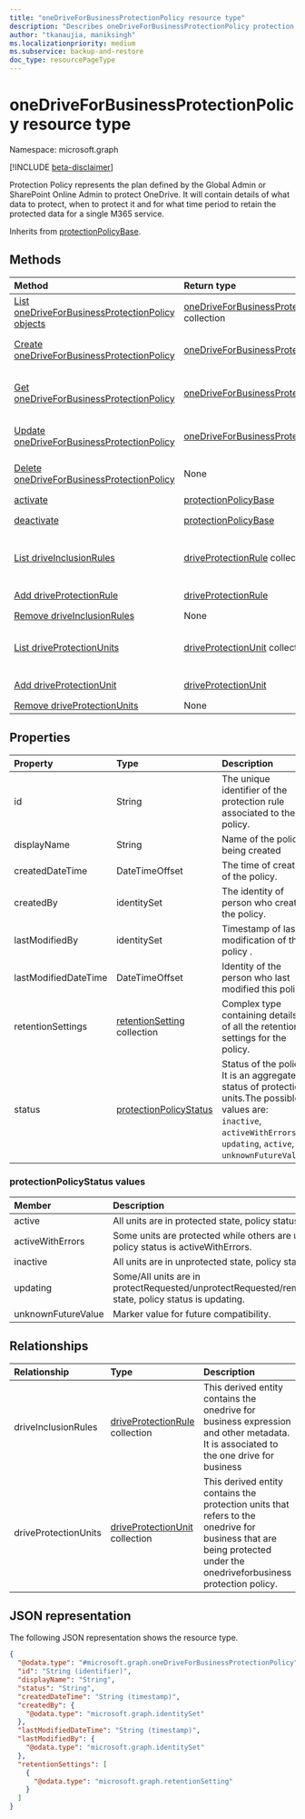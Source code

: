 ```yaml
---
title: "oneDriveForBusinessProtectionPolicy resource type"
description: "Describes oneDriveForBusinessProtectionPolicy protection policy and it's properties"
author: "tkanaujia, maniksingh"
ms.localizationpriority: medium
ms.subservice: backup-and-restore
doc_type: resourcePageType
---
```


# oneDriveForBusinessProtectionPolicy resource type

Namespace: microsoft.graph

[!INCLUDE [beta-disclaimer](../../includes/beta-disclaimer.md)]

Protection Policy represents the plan defined by the Global Admin or SharePoint Online Admin to protect OneDrive. It will contain details of what data to protect, when to protect it and for what time period to retain the protected data for a single M365 service.


Inherits from [protectionPolicyBase](../resources/protectionpolicybase.md).

## Methods
|Method|Return type|Description|
|:---|:---|:---|
|[List oneDriveForBusinessProtectionPolicy objects](../api/backuprestoreroot-list-onedriveforbusinessprotectionpolicies.md)|[oneDriveForBusinessProtectionPolicy](../resources/onedriveforbusinessprotectionpolicy.md) collection|Get a list of the [oneDriveForBusinessProtectionPolicy](../resources/onedriveforbusinessprotectionpolicy.md) objects and their properties.|
|[Create oneDriveForBusinessProtectionPolicy](../api/backuprestoreroot-post-onedriveforbusinessprotectionpolicies.md)|[oneDriveForBusinessProtectionPolicy](../resources/onedriveforbusinessprotectionpolicy.md)|Create a new [oneDriveForBusinessProtectionPolicy](../resources/onedriveforbusinessprotectionpolicy.md) object.|
|[Get oneDriveForBusinessProtectionPolicy](../api/onedriveforbusinessprotectionpolicy-get.md)|[oneDriveForBusinessProtectionPolicy](../resources/onedriveforbusinessprotectionpolicy.md)|Read the properties and relationships of an [oneDriveForBusinessProtectionPolicy](../resources/onedriveforbusinessprotectionpolicy.md) object.|
|[Update oneDriveForBusinessProtectionPolicy](../api/onedriveforbusinessprotectionpolicy-update.md)|[oneDriveForBusinessProtectionPolicy](../resources/onedriveforbusinessprotectionpolicy.md)|Update the properties of an [oneDriveForBusinessProtectionPolicy](../resources/onedriveforbusinessprotectionpolicy.md) object.|
|[Delete oneDriveForBusinessProtectionPolicy](../api/backuprestoreroot-delete-onedriveforbusinessprotectionpolicies.md)|None|Delete an [oneDriveForBusinessProtectionPolicy](../resources/onedriveforbusinessprotectionpolicy.md) object.|
|[activate](../api/onedriveforbusinessprotectionpolicy-activate.md)|[protectionPolicyBase](../resources/protectionpolicybase.md)|Activate an inactive protection policy|
|[deactivate](../api/onedriveforbusinessprotectionpolicy-deactivate.md)|[protectionPolicyBase](../resources/protectionpolicybase.md)|Deactivate an active protection policy|
|[List driveInclusionRules](../api/onedriveforbusinessprotectionpolicy-list-driveinclusionrules.md)|[driveProtectionRule](../resources/driveprotectionrule.md) collection|Get the driveProtectionRule resources from the driveInclusionRules navigation property.|
|[Add driveProtectionRule](../api/onedriveforbusinessprotectionpolicy-post-driveinclusionrules.md)|[driveProtectionRule](../resources/driveprotectionrule.md)|Add driveInclusionRules by posting to the driveInclusionRules collection.|
|[Remove driveInclusionRules](../api/onedriveforbusinessprotectionpolicy-delete-driveinclusionrules.md)|None|Remove a [driveProtectionRule](../resources/driveprotectionrule.md) object.|
|[List driveProtectionUnits](../api/onedriveforbusinessprotectionpolicy-list-driveprotectionunits.md)|[driveProtectionUnit](../resources/driveprotectionunit.md) collection|Get the driveProtectionUnit resources from the driveProtectionUnits navigation property.|
|[Add driveProtectionUnit](../api/onedriveforbusinessprotectionpolicy-post-driveprotectionunits.md)|[driveProtectionUnit](../resources/driveprotectionunit.md)|Add driveProtectionUnits by posting to the driveProtectionUnits collection.|
|[Remove driveProtectionUnits](../api/onedriveforbusinessprotectionpolicy-delete-driveprotectionunits.md)|None|Remove a [driveProtectionUnit](../resources/driveprotectionunit.md) object.|

## Properties
|Property|Type|Description|
|:---|:---|:---|
|id|String|The unique identifier of the protection rule associated to the policy.|
|displayName|String|Name of the policy being created|
|createdDateTime|DateTimeOffset|The time of creation of the policy.|
|createdBy|identitySet|The identity of person who created the policy.|
|lastModifiedBy|identitySet|Timestamp of last modification of this policy .|
|lastModifiedDateTime|DateTimeOffset|Identity of the person who last modified this policy.|
|retentionSettings|[retentionSetting](../resources/retentionsetting.md) collection|Complex type containing details of all the retention settings for the policy.|
|status|[protectionPolicyStatus](../resources/onedriveforbusinessprotectionpolicy.md#protectionpolicystatus-values)|Status of the policy. It is an aggregated status of protection units.The possible values are: `inactive`, `activeWithErrors`, `updating`, `active`, `unknownFutureValue`.|

### protectionPolicyStatus values
|Member | Description |
|:------|:------------|
|active | All units are in protected state, policy status is active.|
|activeWithErrors | Some units are protected while others are unprotected, policy status is activeWithErrors.|
|inactive | All units are in unprotected state, policy status is inactive.|
|updating | Some/All units are in protectRequested/unprotectRequested/removeRequested state, policy status is updating.|
|unknownFutureValue | Marker value for future compatibility.|

## Relationships
|Relationship|Type|Description|
|:---|:---|:---|
|driveInclusionRules|[driveProtectionRule](../resources/driveprotectionrule.md) collection|This derived entity contains the onedrive for business expression and other metadata. It is associated to the one drive for business|
|driveProtectionUnits|[driveProtectionUnit](../resources/driveprotectionunit.md) collection|This derived entity contains the protection units that refers to the onedrive for business that are being protected under the onedriveforbusiness protection policy.|

## JSON representation
The following JSON representation shows the resource type.
<!-- {
  "blockType": "resource",
  "keyProperty": "id",
  "@odata.type": "microsoft.graph.oneDriveForBusinessProtectionPolicy",
  "baseType": "microsoft.backupRestore.protectionPolicyBase",
  "openType": false
}
-->
``` json
{
  "@odata.type": "#microsoft.graph.oneDriveForBusinessProtectionPolicy",
  "id": "String (identifier)",
  "displayName": "String",
  "status": "String",
  "createdDateTime": "String (timestamp)",
  "createdBy": {
    "@odata.type": "microsoft.graph.identitySet"
  },
  "lastModifiedDateTime": "String (timestamp)",
  "lastModifiedBy": {
    "@odata.type": "microsoft.graph.identitySet"
  },
  "retentionSettings": [
    {
      "@odata.type": "microsoft.graph.retentionSetting"
    }
  ]
}
```

